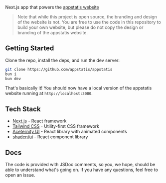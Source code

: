 Next.js app that powers the [appstatis website](https://appstatis.com)

> Note that while this project is open source, the branding and design of the website is not. You are free to use the code in this repository to build your own website, but please do not copy the design or branding of the appstatis website.

## Getting Started

Clone the repo, install the deps, and run the dev server:

```bash
git clone https://github.com/appstatis/appstatis
bun i
bun dev
```

That's basically it! You should now have a local version of the appstatis website running at `http://localhost:3000`.

## Tech Stack

- [Next.js](https://nextjs.org/) - React framework
- [Tailwind CSS](https://tailwindcss.com/) - Utility-first CSS framework
- [Aceternity UI](https://ui.aceternity.com/) - React library with animated components
- [shadcn/ui](https://ui.shadcn.com/) - React component library

## Docs

The code is provided with JSDoc comments, so you, we hope, should be able to understand what's going on. If you have any questions, feel free to open an issue.
